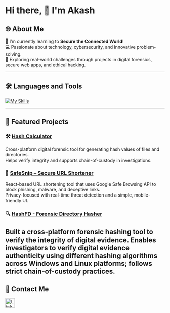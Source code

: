 # Hi there, 👋 I'm Akash  

## 🌐 About Me  
🌱 I’m currently learning to **Secure the Connected World**!  
💻 Passionate about technology, cybersecurity, and innovative problem-solving.  
🔐 Exploring real-world challenges through projects in digital forensics, secure web apps, and ethical hacking.

---

## 🛠️ Languages and Tools  

[![My Skills](https://skillicons.dev/icons?i=javascript,css,html,python,kotlin,java,c,androidstudio,vscode,figma,github&theme=dark)](https://skillicons.dev)  

---

## 🌟 Featured Projects  

### 🛠️ [Hash Calculator](https://hashcodecalculator.netlify.app)  
Cross-platform digital forensic tool for generating hash values of files and directories.  
Helps verify integrity and supports chain-of-custody in investigations.

### 🔗 [SafeSnip – Secure URL Shortener](https://safesnip.netlify.app)  
React-based URL shortening tool that uses Google Safe Browsing API to block phishing, malware, and deceptive links.  
Privacy-focused with real-time threat detection and a simple, mobile-friendly UI.

### 🔍 [HashFD - Forensic Directory Hasher](https://github.com/AkashMadanu/HashFD.git)
Built a cross-platform forensic hashing tool to verify the integrity of digital evidence.
Enables investigators to verify digital evidence authenticity using different hashing algorithms across Windows and Linux platforms; follows strict chain-of-custody practices.
---

## 📱 Contact Me  

[<img src='https://img.shields.io/badge/linkedin-%230077B5.svg?style=for-the-badge&logo=linkedin&logoColor=white' alt='LinkedIn' height='30'>](https://www.linkedin.com/in/akash-madanu/)

